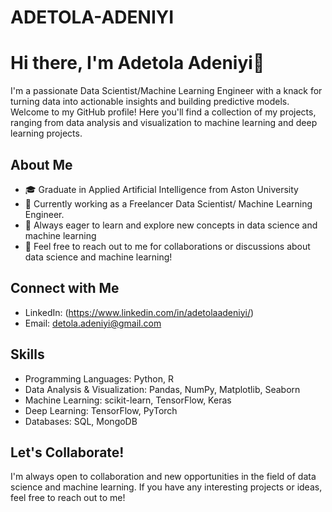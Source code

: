 # ADETOLA-ADENIYI

# Hi there, I'm Adetola Adeniyi👋

I'm a passionate Data Scientist/Machine Learning Engineer with a knack for turning data into actionable insights and building predictive models. Welcome to my GitHub profile! Here you'll find a collection of my projects, ranging from data analysis and visualization to machine learning and deep learning projects.

## About Me

- 🎓 Graduate in Applied Artificial Intelligence from Aston University
- 💼 Currently working as a Freelancer Data Scientist/ Machine Learning Engineer.
- 🌱 Always eager to learn and explore new concepts in data science and machine learning
- 💬 Feel free to reach out to me for collaborations or discussions about data science and machine learning!

## Connect with Me

- LinkedIn: (https://www.linkedin.com/in/adetolaadeniyi/)
- Email: detola.adeniyi@gmail.com

## Skills

- Programming Languages: Python, R
- Data Analysis & Visualization: Pandas, NumPy, Matplotlib, Seaborn
- Machine Learning: scikit-learn, TensorFlow, Keras
- Deep Learning: TensorFlow, PyTorch
- Databases: SQL, MongoDB

## Let's Collaborate!

I'm always open to collaboration and new opportunities in the field of data science and machine learning. If you have any interesting projects or ideas, feel free to reach out to me!

